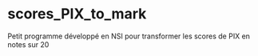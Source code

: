 # scores_PIX_to_mark
Petit programme développé en NSI pour transformer les scores de PIX en notes sur 20
